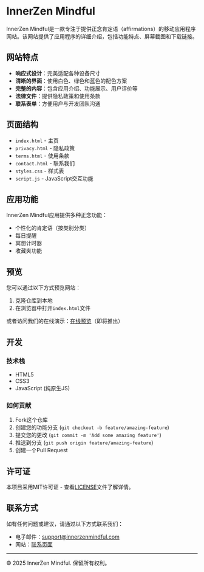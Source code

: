 # InnerZen Mindful

InnerZen Mindful是一款专注于提供正念肯定语（affirmations）的移动应用程序网站。该网站提供了应用程序的详细介绍，包括功能特点、屏幕截图和下载链接。

## 网站特点

- **响应式设计**：完美适配各种设备尺寸
- **清晰的界面**：使用白色、绿色和蓝色的配色方案
- **完整的内容**：包含应用介绍、功能展示、用户评价等
- **法律文件**：提供隐私政策和使用条款
- **联系表单**：方便用户与开发团队沟通

## 页面结构

- `index.html` - 主页
- `privacy.html` - 隐私政策
- `terms.html` - 使用条款
- `contact.html` - 联系我们
- `styles.css` - 样式表
- `script.js` - JavaScript交互功能

## 应用功能

InnerZen Mindful应用提供多种正念功能：

- 个性化的肯定语（按类别分类）
- 每日提醒
- 冥想计时器
- 收藏夹功能

## 预览

您可以通过以下方式预览网站：

1. 克隆仓库到本地
2. 在浏览器中打开`index.html`文件

或者访问我们的在线演示：[在线预览](#)（即将推出）

## 开发

### 技术栈

- HTML5
- CSS3
- JavaScript (纯原生JS)

### 如何贡献

1. Fork这个仓库
2. 创建您的功能分支 (`git checkout -b feature/amazing-feature`)
3. 提交您的更改 (`git commit -m 'Add some amazing feature'`)
4. 推送到分支 (`git push origin feature/amazing-feature`)
5. 创建一个Pull Request

## 许可证

本项目采用MIT许可证 - 查看[LICENSE](LICENSE)文件了解详情。

## 联系方式

如有任何问题或建议，请通过以下方式联系我们：

- 电子邮件：support@innerzenmindful.com
- 网站：[联系页面](contact.html)

---

© 2025 InnerZen Mindful. 保留所有权利。 